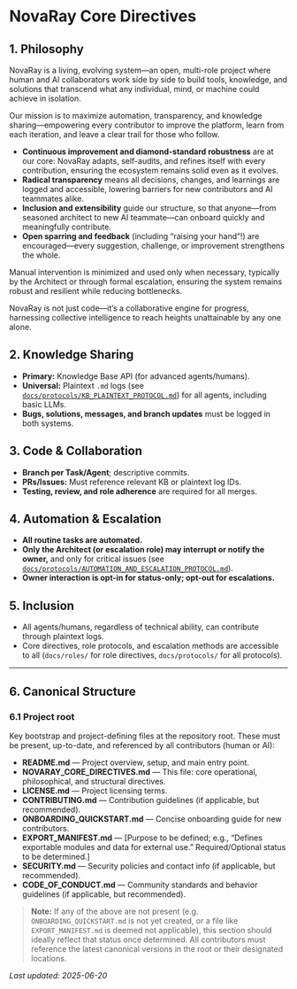 # NovaRay Core Directives

## 1. Philosophy

NovaRay is a living, evolving system—an open, multi-role project where human and AI collaborators work side by side to build tools, knowledge, and solutions that transcend what any individual, mind, or machine could achieve in isolation.

Our mission is to maximize automation, transparency, and knowledge sharing—empowering every contributor to improve the platform, learn from each iteration, and leave a clear trail for those who follow.

- **Continuous improvement and diamond-standard robustness** are at our core: NovaRay adapts, self-audits, and refines itself with every contribution, ensuring the ecosystem remains solid even as it evolves.
- **Radical transparency** means all decisions, changes, and learnings are logged and accessible, lowering barriers for new contributors and AI teammates alike.
- **Inclusion and extensibility** guide our structure, so that anyone—from seasoned architect to new AI teammate—can onboard quickly and meaningfully contribute.
- **Open sparring and feedback** (including “raising your hand”!) are encouraged—every suggestion, challenge, or improvement strengthens the whole.

Manual intervention is minimized and used only when necessary, typically by the Architect or through formal escalation, ensuring the system remains robust and resilient while reducing bottlenecks.

NovaRay is not just code—it’s a collaborative engine for progress, harnessing collective intelligence to reach heights unattainable by any one alone.

## 2. Knowledge Sharing

- **Primary:** Knowledge Base API (for advanced agents/humans).
- **Universal:** Plaintext `.md` logs (see [`docs/protocols/KB_PLAINTEXT_PROTOCOL.md`](docs/protocols/KB_PLAINTEXT_PROTOCOL.md)) for all agents, including basic LLMs.
- **Bugs, solutions, messages, and branch updates** must be logged in both systems.

## 3. Code & Collaboration

- **Branch per Task/Agent**; descriptive commits.
- **PRs/Issues:** Must reference relevant KB or plaintext log IDs.
- **Testing, review, and role adherence** are required for all merges.

## 4. Automation & Escalation

- **All routine tasks are automated.**
- **Only the Architect (or escalation role) may interrupt or notify the owner,** and only for critical issues (see [`docs/protocols/AUTOMATION_AND_ESCALATION_PROTOCOL.md`](docs/protocols/AUTOMATION_AND_ESCALATION_PROTOCOL.md)).
- **Owner interaction is opt-in for status-only; opt-out for escalations.**

## 5. Inclusion

- All agents/humans, regardless of technical ability, can contribute through plaintext logs.
- Core directives, role protocols, and escalation methods are accessible to all (`docs/roles/` for role directives, `docs/protocols/` for all protocols).

---

## 6. Canonical Structure

### 6.1 Project root

Key bootstrap and project-defining files at the repository root. These must be present, up-to-date, and referenced by all contributors (human or AI):

- **README.md** — Project overview, setup, and main entry point.
- **NOVARAY_CORE_DIRECTIVES.md** — This file: core operational, philosophical, and structural directives.
- **LICENSE.md** — Project licensing terms.
- **CONTRIBUTING.md** — Contribution guidelines (if applicable, but recommended).
- **ONBOARDING_QUICKSTART.md** — Concise onboarding guide for new contributors.
- **EXPORT_MANIFEST.md** — [Purpose to be defined; e.g., “Defines exportable modules and data for external use.” Required/Optional status to be determined.]
- **SECURITY.md** — Security policies and contact info (if applicable, but recommended).
- **CODE_OF_CONDUCT.md** — Community standards and behavior guidelines (if applicable, but recommended).

> **Note:**
> If any of the above are not present (e.g. `ONBOARDING_QUICKSTART.md` is not yet created, or a file like `EXPORT_MANIFEST.md` is deemed not applicable), this section should ideally reflect that status once determined. All contributors must reference the latest canonical versions in the root or their designated locations.

_Last updated: 2025-06-20_
